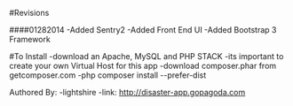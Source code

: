 #Revisions

####01282014
	-Added Sentry2
	-Added Front End UI
	-Added Bootstrap 3 Framework

#To Install
	-download an Apache, MySQL and PHP STACK
	-its important to create your own Virtual Host for this app
	-download composer.phar from getcomposer.com
	-php composer install --prefer-dist

Authored By:
	-lightshire
	-link: http://disaster-app.gopagoda.com
